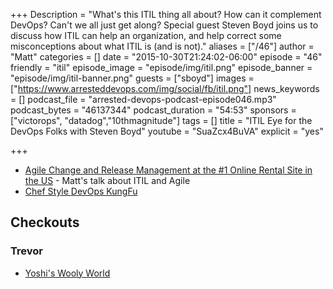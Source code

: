 +++
Description = "What's this ITIL thing all about? How can it complement DevOps? Can't we all just get along? Special guest Steven Boyd joins us to discuss how ITIL can help an organization, and help correct some misconceptions about what ITIL is (and is not)."
aliases = ["/46"]
author = "Matt"
categories = []
date = "2015-10-30T21:24:02-06:00"
episode = "46"
friendly = "itil"
episode_image = "episode/img/itil.png"
episode_banner = "episode/img/itil-banner.png"
guests = ["sboyd"]
images = ["https://www.arresteddevops.com/img/social/fb/itil.png"]
news_keywords = []
podcast_file = "arrested-devops-podcast-episode046.mp3"
podcast_bytes = "46137344"
podcast_duration = "54:53"
sponsors = ["victorops", "datadog","10thmagnitude"]
tags = []
title = "ITIL Eye for the DevOps Folks with Steven Boyd"
youtube = "SuaZcx4BuVA"
explicit = "yes"

+++

* [Agile Change and Release Management at the #1 Online Rental Site in the US](http://www.slideshare.net/mattstratton/agile-change-and-release-management-at-the-1-online-rental-site-in-the-us) - Matt's talk about ITIL and Agile
* [Chef Style DevOps KungFu](https://www.youtube.com/watch?v=_DEToXsgrPc)

## Checkouts
### Trevor
* [Yoshi's Wooly World](http://yoshiswoollyworld.nintendo.com/)
